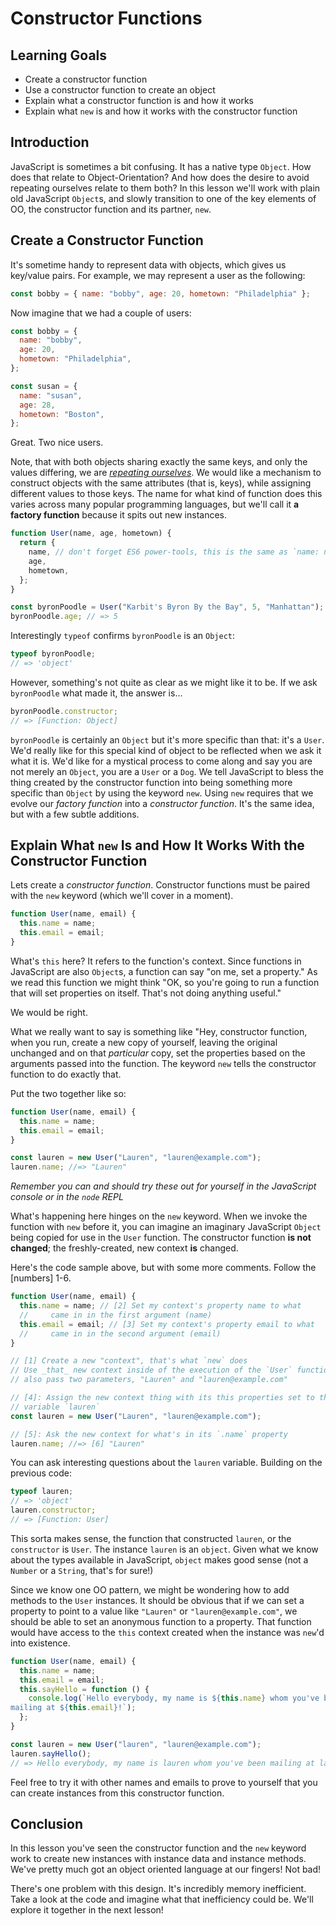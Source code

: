 # Constructor Functions

## Learning Goals

- Create a constructor function
- Use a constructor function to create an object
- Explain what a constructor function is and how it works
- Explain what `new` is and how it works with the constructor function

## Introduction

JavaScript is sometimes a bit confusing. It has a native type `Object`. How does
that relate to Object-Orientation? And how does the desire to avoid repeating
ourselves relate to them both? In this lesson we'll work with plain old
JavaScript `Object`s, and slowly transition to one of the key elements of OO, the
constructor function and its partner, `new`.

## Create a Constructor Function

It's sometime handy to represent data with objects, which gives us key/value
pairs. For example, we may represent a user as the following:

```javascript
const bobby = { name: "bobby", age: 20, hometown: "Philadelphia" };
```

Now imagine that we had a couple of users:

```js
const bobby = {
  name: "bobby",
  age: 20,
  hometown: "Philadelphia",
};

const susan = {
  name: "susan",
  age: 28,
  hometown: "Boston",
};
```

Great. Two nice users.

Note, that with both objects sharing exactly the same keys, and only the values
differing, we are _[repeating ourselves][dry]_. We would like a mechanism to
construct objects with the same attributes (that is, keys), while assigning
different values to those keys. The name for what kind of function does this
varies across many popular programming languages, but we'll call it **a factory
function** because it spits out new instances.

```js
function User(name, age, hometown) {
  return {
    name, // don't forget ES6 power-tools, this is the same as `name: name`
    age,
    hometown,
  };
}

const byronPoodle = User("Karbit's Byron By the Bay", 5, "Manhattan");
byronPoodle.age; // => 5
```

Interestingly `typeof` confirms `byronPoodle` is an `Object`:

```js
typeof byronPoodle;
// => 'object'
```

However, something's not quite as clear as we might like it to be. If we ask
`byronPoodle` what made it, the answer is...

```js
byronPoodle.constructor;
// => [Function: Object]
```

`byronPoodle` is certainly an `Object` but it's more specific than
that: it's a `User`. We'd really like for this special kind of object to be
reflected when we ask it what it is. We'd like for a mystical process to come
along and say you are not merely an `Object`, you are a `User` or a `Dog`.
We tell JavaScript to bless the thing created by the constructor function
into being something more specific than `Object` by using the keyword `new`.
Using `new` requires that we evolve our _factory function_ into a _constructor
function_. It's the same idea, but with a few subtle additions.

## Explain What `new` Is and How It Works With the Constructor Function

Lets create a _constructor function_. Constructor functions must be paired with the `new`
keyword (which we'll cover in a moment).

```js
function User(name, email) {
  this.name = name;
  this.email = email;
}
```

What's `this` here? It refers to the function's context. Since functions in
JavaScript are also `Object`s, a function can say "on me, set a property." As
we read this function we might think "OK, so you're going to run a function
that will set properties on itself. That's not doing anything useful."

We would be right.

What we really want to say is something like "Hey, constructor function, when
you run, create a new copy of yourself, leaving the original unchanged and on
that _particular_ copy, set the properties based on the arguments passed into
the function. The keyword `new` tells the constructor function to do exactly
that.

Put the two together like so:

```js
function User(name, email) {
  this.name = name;
  this.email = email;
}

const lauren = new User("Lauren", "lauren@example.com");
lauren.name; //=> "Lauren"
```

_Remember you can and should try these out for yourself in the JavaScript
console or in the `node` REPL_

What's happening here hinges on the `new` keyword. When we invoke the function
with `new` before it, you can imagine an imaginary JavaScript `Object` being
copied for use in the `User` function. The constructor function **is not
changed**; the freshly-created, new context **is** changed.

Here's the code sample above, but with some more comments. Follow the
\[numbers\] 1-6.

```js
function User(name, email) {
  this.name = name; // [2] Set my context's property name to what
  //     came in in the first argument (name)
  this.email = email; // [3] Set my context's property email to what
  //     came in in the second argument (email)
}

// [1] Create a new "context", that's what `new` does
// Use _that_ new context inside of the execution of the `User` function
// also pass two parameters, "Lauren" and "lauren@example.com"

// [4]: Assign the new context thing with its this properties set to the
// variable `lauren`
const lauren = new User("Lauren", "lauren@example.com");

// [5]: Ask the new context for what's in its `.name` property
lauren.name; //=> [6] "Lauren"
```

You can ask interesting questions about the `lauren` variable. Building on the
previous code:

```js
typeof lauren;
// => 'object'
lauren.constructor;
// => [Function: User]
```

This sorta makes sense, the function that constructed `lauren`, or the
`constructor` is `User`. The instance `lauren` is an `object`. Given what we
know about the types available in JavaScript, `object` makes good sense (not a
`Number` or a `String`, that's for sure!)

Since we know one OO pattern, we might be wondering how to add methods to the
`User` instances. It should be obvious that if we can set a property to point to
a value like `"Lauren"` or `"lauren@example.com"`, we should be able to set an
anonymous function to a property. That function would have access to the
`this` context created when the instance was `new`'d into existence.

```js
function User(name, email) {
  this.name = name;
  this.email = email;
  this.sayHello = function () {
    console.log(`Hello everybody, my name is ${this.name} whom you've been
mailing at ${this.email}!`);
  };
}

const lauren = new User("lauren", "lauren@example.com");
lauren.sayHello();
// => Hello everybody, my name is lauren whom you've been mailing at lauren@example.com!
```

Feel free to try it with other names and emails to prove to yourself that you
can create instances from this constructor function.

## Conclusion

In this lesson you've seen the constructor function and the `new` keyword work
to create new instances with instance data and instance methods. We've pretty
much got an object oriented language at our fingers! Not bad!

There's one problem with this design. It's incredibly memory inefficient. Take
a look at the code and imagine what that inefficiency could be. We'll explore
it together in the next lesson!

[dry]: https://en.wikipedia.org/wiki/Don%27t_repeat_yourself
